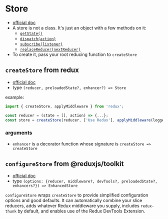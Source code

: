 # Store

- [official doc](https://redux.js.org/api/store#store)
- A store is not a class. It's just an object with a few methods on it:
  - [`getState()`](https://redux.js.org/api/store#getstate)
  - [`dispatch(action)`](https://redux.js.org/api/store#dispatchaction)
  - [`subscribe(listener)`](https://redux.js.org/api/store#subscribelistener)
  - [`replaceReducer(nextReducer)`](https://redux.js.org/api/store#replacereducernextreducer)
- To create it, pass your root reducing function to `createStore`

## `createStore` from redux

- [official doc](https://redux.js.org/api/createstore)
- type `(reducer, preloadedState?, enhancer?) => Store`

example:

```js
import { createStore, applyMiddleware } from 'redux';

const reducer = (state = [], action) => {...};
const store = createStore(reducer, ['Use Redux'], applyMiddleware(logger));
```

### arguments

- `enhancer` is a decorator function whose signature is
  `createStore => createStore`

## `configureStore` from @reduxjs/toolkit

- [official doc](https://redux-toolkit.js.org/api/configureStore)
- type
  `(options: {reducer, middleware?, devTools?, preloadedState?, enhancers?}) => EnhancedStore`

`configureStore` wraps `createStore` to provide simplified configuration options
and good defaults. It can automatically combine your slice reducers, adds
whatever Redux middleware you supply, includes `redux-thunk` by default, and
enables use of the Redux DevTools Extension.
